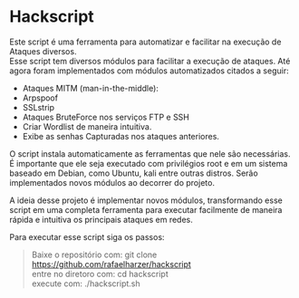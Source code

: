 # Hackscript
Este script é uma ferramenta para automatizar e facilitar na execução de Ataques diversos.   
Esse script tem diversos módulos para facilitar a execução de ataques. Até agora foram implementados com módulos automatizados citados a seguir:

* Ataques MITM (man-in-the-middle):
* Arpspoof
* SSLstrip
* Ataques BruteForce nos serviços FTP e SSH
* Criar Wordlist de maneira intuitiva. 
* Exibe as senhas Capturadas nos ataques anteriores. 

O script instala automaticamente as ferramentas que nele são necessárias. É importante que ele seja executado com privilégios root e em um sistema baseado em Debian, como Ubuntu, kali entre outras distros. 
Serão implementados novos módulos ao decorrer do projeto. 

A ideia desse projeto é implementar novos módulos, transformando esse script em uma completa ferramenta para executar facilmente de maneira rápida e intuitiva os principais ataques em redes. 

Para executar esse script siga os passos:

> Baixe o repositório com:  git clone https://github.com/rafaelharzer/hackscript <br>
> entre no diretoro com: cd hackscript <br>
> execute com: ./hackscript.sh
